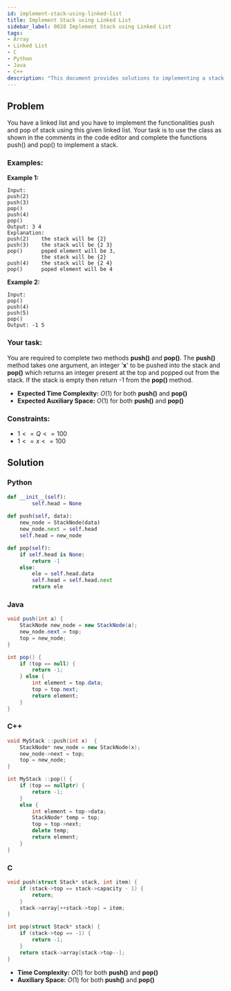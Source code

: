 ```yaml
---
id: implement-stack-using-linked-list
title: Implement Stack using Linked List
sidebar_label: 0028 Implement Stack using Linked List
tags:
- Array
- Linked List
- C
- Python
- Java
- C++
description: "This document provides solutions to implementing a stack using linked list."
---
```


## Problem

You have a linked list and you have to implement the functionalities push and pop of stack using this given linked list. Your task is to use the class as shown in the comments in the code editor and complete the functions push() and pop() to implement a stack. 

### Examples:
**Example 1:**
```
Input: 
push(2)
push(3)
pop()
push(4) 
pop()
Output: 3 4
Explanation: 
push(2)    the stack will be {2}
push(3)    the stack will be {2 3}
pop()      poped element will be 3,
           the stack will be {2}
push(4)    the stack will be {2 4}
pop()      poped element will be 4
```

**Example 2:**
```
Input: 
pop()
push(4)
push(5)
pop()
Output: -1 5
```

### Your task:

You are required to complete two methods **push()** and **pop()**. The **push()** method takes one argument, an integer '**x**' to be pushed into the stack and **pop()** which returns an integer present at the top and popped out from the stack. If the stack is empty then return -1 from the **pop()** method.

- **Expected Time Complexity:** $O(1)$ for both **push()** and **pop()**
- **Expected Auxiliary Space:** $O(1)$ for both **push()** and **pop()**

### Constraints:

- $1 <= Q <= 100$
- $1 <= x <= 100$

## Solution
### Python
```python
def __init__(self):
        self.head = None
        
def push(self, data):
    new_node = StackNode(data)
    new_node.next = self.head
    self.head = new_node

def pop(self):
    if self.head is None:
        return -1
    else:
        ele = self.head.data
        self.head = self.head.next
        return ele
```

### Java
```java
void push(int a) {
    StackNode new_node = new StackNode(a);
    new_node.next = top;
    top = new_node;
}

int pop() {
    if (top == null) {
        return -1; 
    } else {
        int element = top.data;
        top = top.next;
        return element;
    }
}
```

### C++
```cpp
void MyStack ::push(int x)  {
    StackNode* new_node = new StackNode(x);
    new_node->next = top;
    top = new_node;
}

int MyStack ::pop() {
    if (top == nullptr) {
        return -1; 
    } 
    else {
        int element = top->data;
        StackNode* temp = top;
        top = top->next;
        delete temp;
        return element;
    }
}
```

### C
```c
void push(struct Stack* stack, int item) {
    if (stack->top == stack->capacity - 1) {
        return;
    }
    stack->array[++stack->top] = item;
}

int pop(struct Stack* stack) {
    if (stack->top == -1) {
        return -1; 
    }
    return stack->array[stack->top--];
}
```

- **Time Complexity:** $O(1)$ for both **push()** and **pop()**
- **Auxiliary Space:** $O(1)$ for both **push()** and **pop()**